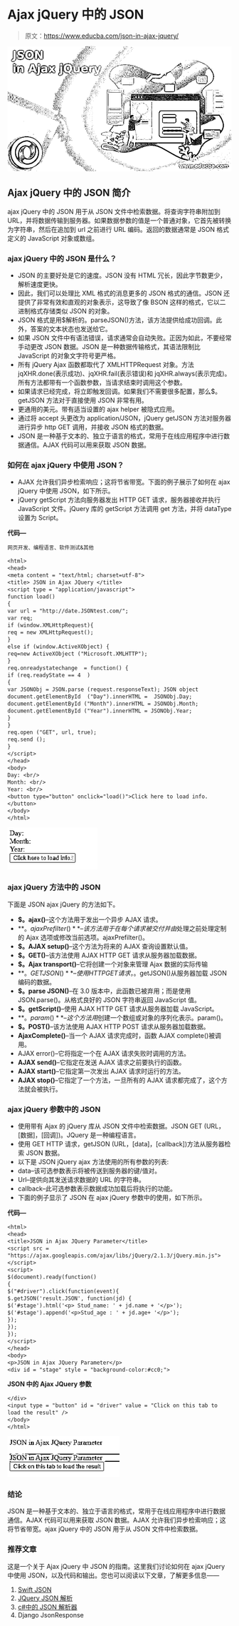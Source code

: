 # Ajax jQuery 中的 JSON

> 原文：<https://www.educba.com/json-in-ajax-jquery/>

![JSON in Ajax jQuery](img/692c73475bbdba8919b9afefbb2a82e6.png)



## Ajax jQuery 中的 JSON 简介

ajax jQuery 中的 JSON 用于从 JSON 文件中检索数据。将查询字符串附加到 URL，并将数据传输到服务器。如果数据参数的值是一个普通对象，它首先被转换为字符串，然后在追加到 url 之前进行 URL 编码。返回的数据通常是 JSON 格式定义的 JavaScript 对象或数组。

### ajax jQuery 中的 JSON 是什么？

*   JSON 的主要好处是它的速度。JSON 没有 HTML 冗长，因此字节数更少，解析速度更快。
*   因此，我们可以处理比 XML 格式的消息更多的 JSON 格式的通信。JSON 还提供了非常有效和直观的对象表示，这导致了像 BSON 这样的格式，它以二进制格式存储类似 JSON 的对象。
*   JSON 格式是用$解析的。parseJSON()方法，该方法提供给成功回调。此外，答案的文本状态也发送给它。
*   如果 JSON 文件中有语法错误，请求通常会自动失败。正因为如此，不要经常手动更改 JSON 数据。JSON 是一种数据传输格式，其语法限制比 JavaScript 的对象文字符号更严格。
*   所有 jQuery Ajax 函数都取代了 XMLHTTPRequest 对象。方法 jqXHR.done(表示成功)、jqXHR.fail(表示错误)和 jqXHR.always(表示完成)。所有方法都带有一个函数参数，当请求结束时调用这个参数。
*   如果请求已经完成，将立即触发回调。如果我们不需要很多配置，那么$。getJSON 方法对于直接使用 JSON 非常有用。
*   更通用的美元。带有适当设置的 ajax helper 被隐式应用。
*   通过将 accept 头更改为 application/JSON，jQuery getJSON 方法对服务器进行异步 http GET 调用，并接收 JSON 格式的数据。
*   JSON 是一种基于文本的、独立于语言的格式，常用于在线应用程序中进行数据通信。AJAX 代码可以用来获取 JSON 数据。

### 如何在 ajax jQuery 中使用 JSON？

*   AJAX 允许我们异步检索响应；这将节省带宽。下面的例子展示了如何在 ajax jQuery 中使用 JSON，如下所示。
*   jQuery getScript 方法向服务器发出 HTTP GET 请求，服务器接收并执行 JavaScript 文件。jQuery 库的 getScript 方法调用 get 方法，并将 dataType 设置为 Script。

**代码—**

<small>网页开发、编程语言、软件测试&其他</small>

```
<html>
<head>
<meta content = "text/html; charset=utf-8">
<title> JSON in Ajax JQuery </title>
<script type = "application/javascript">
function load()
{
var url = "http://date.JSONtest.com/";
var req;
if (window.XMLHttpRequest){
req = new XMLHttpRequest();
}
else if (window.ActiveXObject) {
req=new ActiveXObject ("Microsoft.XMLHTTP");
}
req.onreadystatechange  = function() {
if (req.readyState == 4  )
{
var JSONObj = JSON.parse (request.responseText); JSON object
document.getElementById  ("Day").innerHTML =  JSONObj.Day;
document.getElementById ("Month").innerHTML = JSONObj.Month;
document.getElementById ("Year").innerHTML = JSONObj.Year;
}
}
req.open ("GET", url, true);
req.send ();
}
</script>
</head>
<body>
Day: <br/>
Month: <br/>
Year: <br/>
<button type="button" onclick="load()">Click here to load info.</button>
</body>
</html>
```

![JSON in Ajax jQuery output 1](img/91db2c1036b098e08c6d0f93ed11cd89.png)



### ajax jQuery 方法中的 JSON

下面是 JSON ajax jQuery 的方法如下。

*   **$。ajax()**–这个方法用于发出一个异步 AJAX 请求。
*   **$。ajaxPrefilter()**–该方法用于在每个请求被交付并由$处理之前处理定制的 Ajax 选项或修改当前选项。ajaxPrefilter()。
*   **$。AJAX setup()**–这个方法为将来的 AJAX 查询设置默认值。
*   **$。GET()**–该方法使用 AJAX HTTP GET 请求从服务器加载数据。
*   **$。Ajax transport()**–它将创建一个对象来管理 Ajax 数据的实际传输
*   **$。GET JSON()**–使用 HTTP GET 请求，$。getJSON()从服务器加载 JSON 编码的数据。
*   **$。parse JSON()**–在 3.0 版本中，此函数已被弃用；而是使用 JSON.parse()。从格式良好的 JSON 字符串返回 JavaScript 值。
*   **$。getScript()**–使用 AJAX HTTP GET 请求从服务器加载 JavaScript。
*   **$。param()**–这个方法用$创建一个数组或对象的序列化表示。param()。
*   **$。POST()**–该方法使用 AJAX HTTP POST 请求从服务器加载数据。
*   **AjaxComplete()**–当一个 AJAX 请求完成时，函数 AJAX complete()被调用。
*   AJAX error()–它将指定一个在 AJAX 请求失败时调用的方法。
*   **AJAX send()**–它指定在发送 AJAX 请求之前要执行的函数。
*   **AJAX start()**–它指定第一次发出 AJAX 请求时运行的方法。
*   **AJAX stop()**–它指定了一个方法，一旦所有的 AJAX 请求都完成了，这个方法就会被执行。

### ajax jQuery 参数中的 JSON

*   使用带有 Ajax 的 jQuery 库从 JSON 文件中检索数据。JSON GET (URL，[数据]，[回调])。JQuery 是一种编程语言。
*   使用 GET HTTP 请求，getJSON (URL，[data]，[callback])方法从服务器检索 JSON 数据。
*   以下是 JSON jQuery ajax 方法使用的所有参数的列表:
*   data–该可选参数表示将被传送到服务器的键/值对。
*   Url–提供向其发送请求数据的 URL 的字符串。
*   callback–此可选参数表示数据成功加载后将执行的功能。
*   下面的例子显示了 JSON 在 ajax jQuery 参数中的使用，如下所示。

**代码—**

```
<html>
<head>
<title>JSON in Ajax JQuery Parameter</title>
<script src = "https://ajax.googleapis.com/ajax/libs/jQuery/2.1.3/jQuery.min.js"></script>
<script>
$(document).ready(function()
{
$("#driver").click(function(event){
$.getJSON('result.JSON', function(jd) {
$('#stage').html('<p> Stud_name: ' + jd.name + '</p>');
$('#stage').append('<p>Stud_age : ' + jd.age+ '</p>');
});
});
});
</script>
</head>
<body>
<p>JSON in Ajax JQuery Parameter</p>
<div id = "stage" style = "background-color:#cc0;">
```

**JSON 中的 Ajax JQuery 参数**

```
</div>
<input type = "button" id = "driver" value = "Click on this tab to load the result" />
</body>
</html>
```

![JSON in Ajax jQuery output 2](img/2add3c56d3b2a730fa35ea456b13c826.png)



### 结论

JSON 是一种基于文本的、独立于语言的格式，常用于在线应用程序中进行数据通信。AJAX 代码可以用来获取 JSON 数据。AJAX 允许我们异步检索响应；这将节省带宽。ajax jQuery 中的 JSON 用于从 JSON 文件中检索数据。

### 推荐文章

这是一个关于 Ajax jQuery 中 JSON 的指南。这里我们讨论如何在 ajax jQuery 中使用 JSON，以及代码和输出。您也可以阅读以下文章，了解更多信息——

1.  [Swift JSON](https://www.educba.com/swift-json/)
2.  [JQuery JSON 解析](https://www.educba.com/jquery-json-parse/)
3.  [c#中的 JSON 解析器](https://www.educba.com/json-parser-in-c-sharp/)
4.  Django JsonResponse





